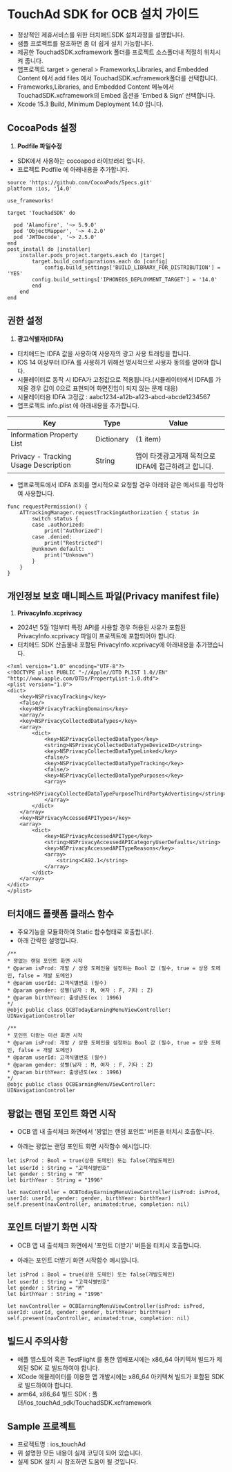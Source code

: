#  TouchAd SDK for OCB 설치 가이드

* 정상적인 제휴서비스를 위한 터치애드SDK 설치과정을 설명합니다.
* 샘플 프로젝트를 참조하면 좀 더 쉽게 설치 가능합니다.
* 제공한 TouchadSDK.xcframework 폴더를 프로젝트 소스폴더내 적절히 위치시켜 줍니다.
* 앱프로젝트 target > general > Frameworks,Libraries, and Embedded Content 에서 add files 에서 TouchadSDK.xcframework폴더를 선택합니다.
* Frameworks,Libraries, and Embedded Content 메뉴에서 TouchadSDK.xcframework의 Embed 옵션을 ‘Embed & Sign’ 선택합니다.
* Xcode 15.3 Build, Minimum Deployment 14.0 입니다.


## CocoaPods 설정
1. **Podfile 파일수정**
* SDK에서 사용하는 cocoapod 라이브러리 입니다.
* 프로젝트 Podfile 에 아래내용을 추가합니다.
```
source 'https://github.com/CocoaPods/Specs.git'
platform :ios, '14.0'

use_frameworks!

target 'TouchadSDK' do

  pod 'Alamofire', '~> 5.9.0'
  pod 'ObjectMapper', '~> 4.2.0'
  pod 'JWTDecode', '~> 2.5.0'
end
post_install do |installer|
    installer.pods_project.targets.each do |target|
        target.build_configurations.each do |config|
            config.build_settings['BUILD_LIBRARY_FOR_DISTRIBUTION'] = 'YES'
        config.build_settings['IPHONEOS_DEPLOYMENT_TARGET'] = '14.0'
        end
    end
end
```

## 권한 설정
1. **광고식별자(IDFA)**
* 터치애드는 IDFA 값을 사용하여 사용자의 광고 사용 트래킹을 합니다.  
* IOS 14 이상부터 IDFA 를 사용하기 위해선 명시적으로 사용자 동의를 얻어야 합니다.
* 시뮬레이터로 동작 시 IDFA가 고정값으로 적용됩니다.(시뮬레이터에서 IDFA를 가져올 경우 값이 0으로 표현되어 화면진입이 되지 않는 문제 대응)
* 시뮬레이터용 IDFA 고정값 : aabc1234-a12b-a123-abcd-abcde1234567
* 앱프로젝트 info.plist 에 아래내용을 추가합니다.

| Key | Type | Value |
|---|---|---|
| Information Property List|Dictionary|(1 item)|
| Privacy - Tracking Usage Description|String|앱이 타겟광고게재 목적으로 IDFA에 접근하려고 합니다.|

* 앱프로젝트에서 IDFA 조회를 명시적으로 요청할 경우 아래와 같은 메서드를 작성하여 사용합니다.

```
func requestPermission() { 
    ATTrackingManager.requestTrackingAuthorization { status in 
        switch status { 
        case .authorized: 
            print("Authorized") 
        case .denied: 
            print("Restricted") 
        @unknown default: 
            print("Unknown") 
        } 
    } 
}
```

## 개인정보 보호 매니페스트 파일(Privacy manifest file)
1. **PrivacyInfo.xcprivacy**
* 2024년 5월 1일부터 특정 API를 사용할 경우 허용된 사유가 포함된 PrivacyInfo.xcprivacy 파일이 프로젝트에 포함되어야 합니다.
* 터치애드 SDK 산출물내 포함된 PrivacyInfo.xcprivacy에 아래내용을 추가했습니다.
```
<?xml version="1.0" encoding="UTF-8"?>
<!DOCTYPE plist PUBLIC "-//Apple//DTD PLIST 1.0//EN" "http://www.apple.com/DTDs/PropertyList-1.0.dtd">
<plist version="1.0">
<dict>
    <key>NSPrivacyTracking</key>
    <false/>
    <key>NSPrivacyTrackingDomains</key>
    <array/>
    <key>NSPrivacyCollectedDataTypes</key>
    <array>
        <dict>
            <key>NSPrivacyCollectedDataType</key>
            <string>NSPrivacyCollectedDataTypeDeviceID</string>
            <key>NSPrivacyCollectedDataTypeLinked</key>
            <false/>
            <key>NSPrivacyCollectedDataTypeTracking</key>
            <false/>
            <key>NSPrivacyCollectedDataTypePurposes</key>
            <array>
                <string>NSPrivacyCollectedDataTypePurposeThirdPartyAdvertising</string>
            </array>
        </dict>
    </array>
    <key>NSPrivacyAccessedAPITypes</key>
    <array>
        <dict>
            <key>NSPrivacyAccessedAPIType</key>
            <string>NSPrivacyAccessedAPICategoryUserDefaults</string>
            <key>NSPrivacyAccessedAPITypeReasons</key>
            <array>
                <string>CA92.1</string>
            </array>
        </dict>
    </array>
</dict>
</plist>
```

## 터치애드 플랫폼 클래스 함수

- 주요기능을 모듈화하여 Static 함수형태로 호출합니다.
- 아래 간략한 설명입니다.
```
/**
* 꽝없는 랜덤 포인트 화면 시작
* @param isProd: 개발 / 상용 도메인을 설정하는 Bool 값 (필수, true = 상용 도메인, false = 개발 도메인)
* @param userId: 고객식별번호 (필수)
* @param gender: 성별(남자 : M, 여자 : F, 기타 : Z)
* @param birthYear: 출생년도(ex : 1996)
*/
@objc public class OCBTodayEarningMenuViewController: UINavigationController

/**
* 포인트 더받는 미션 화면 시작
* @param isProd: 개발 / 상용 도메인을 설정하는 Bool 값 (필수, true = 상용 도메인, false = 개발 도메인)
* @param userId: 고객식별번호 (필수)
* @param gender: 성별(남자 : M, 여자 : F, 기타 : Z)
* @param birthYear: 출생년도(ex : 1996)
*/
@objc public class OCBEarningMenuViewController: UINavigationController
```


## 꽝없는 랜덤 포인트 화면 시작

*  OCB 앱 내 출석체크 화면에서 '꽝없는 랜덤 포인트' 버튼을 터치시 호출합니다.

*  아래는 꽝없는 랜덤 포인트 화면 시작함수 예시입니다.
```
let isProd : Bool = true(상용 도메인) 또는 false(개발도메인)
let userId : String = "고객식별번호"
let gender : String = "M"
let birthYear : String = "1996" 

let navController = OCBTodayEarningMenuViewController(isProd: isProd, userId: userId, gender: gender, birthYear: birthYear)
self.present(navController, animated:true, completion: nil)
```

## 포인트 더받기 화면 시작

*  OCB 앱 내 출석체크 화면에서 '포인트 더받기' 버튼을 터치시 호출합니다.

*  아래는 포인트 더받기 화면 시작함수 예시입니다.
```
let isProd : Bool = true(상용 도메인) 또는 false(개발도메인)
let userId : String = "고객식별번호"
let gender : String = "M"
let birthYear : String = "1996" 

let navController = OCBEarningMenuViewController(isProd: isProd, userId: userId, gender: gender, birthYear: birthYear)
self.present(navController, animated:true, completion: nil)
```


## 빌드시  주의사항

* 애플 앱스토어 혹은 TestFlight 를 통한 앱배포시에는 x86_64 아키텍쳐 빌드가 제외된 SDK 로 빌드하여야 합니다.
* XCode 에뮬레이터를 이용한 앱 개발시에는 x86_64 아키텍쳐 빌드가 포함된 SDK 로 빌드하여야 합니다.
* arm64, x86_64 빌드 SDK : 폴더/ios_touchAd_sdk/TouchadSDK.xcframework

## Sample 프로젝트

* 프로젝트명 : ios_touchAd
* 위 설명한 모든 내용이 실제 코딩이 되어 있습니다.
* 실제 SDK 설치 시 참조하면 도움이 될 것입니다.


